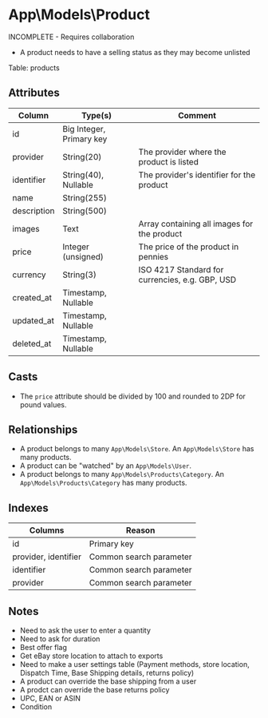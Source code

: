 # App\Models\Product

INCOMPLETE - Requires collaboration

- A product needs to have a selling status as they may become unlisted

Table: products

## Attributes
| Column      | Type(s)                  | Comment                                         |
| ----------- | ------------------------ | ----------------------------------------------- |
| id          | Big Integer, Primary key |
| provider    | String(20)               | The provider where the product is listed        |
| identifier  | String(40), Nullable     | The provider's identifier for the product       |
| name        | String(255)              |
| description | String(500)              |
| images      | Text                     | Array containing all images for the product     |
| price       | Integer (unsigned)       | The price of the product in pennies             |
| currency    | String(3)                | ISO 4217 Standard for currencies, e.g. GBP, USD |
| created_at  | Timestamp, Nullable      |
| updated_at  | Timestamp, Nullable      |
| deleted_at  | Timestamp, Nullable      |

## Casts
- The `price` attribute should be divided by 100 and rounded to 2DP for pound values.

## Relationships
- A product belongs to many `App\Models\Store`. An `App\Models\Store` has many products.
- A product can be "watched" by an `App\Models\User`.
- A product belongs to many `App\Models\Products\Category`. An `App\Models\Products\Category` has many products.

## Indexes
| Columns              | Reason                  |
| -------------------- | ----------------------- |
| id                   | Primary key             |
| provider, identifier | Common search parameter |
| identifier           | Common search parameter |
| provider             | Common search parameter |


## Notes
- Need to ask the user to enter a quantity
- Need to ask for duration
- Best offer flag
- Get eBay store location to attach to exports
- Need to make a user settings table (Payment methods, store location, Dispatch Time, Base Shipping details, returns policy)
- A product can override the base shipping from a user
- A prodct can override the base returns policy
- UPC, EAN or ASIN
- Condition
